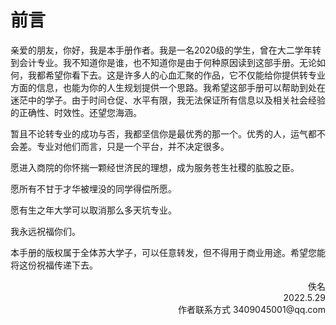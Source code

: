 # 前言

亲爱的朋友，你好，我是本手册作者。我是一名2020级的学生，曾在大二学年转到会计专业。我不知道你是谁，也不知道你是由于何种原因读到这部手册。无论如何，我都希望你看下去。这是许多人的心血汇聚的作品，它不仅能给你提供转专业方面的信息，也能为你的人生规划提供一个思路。我希望这部手册可以帮助到处在迷茫中的学子。由于时间仓促、水平有限，我无法保证所有信息以及相关社会经验的正确性、时效性。还望您海涵。

暂且不论转专业的成功与否，我都坚信你是最优秀的那一个。优秀的人，运气都不会差。专业对他们而言，只是一个平台，并不决定很多。

愿进入商院的你怀揣一颗经世济民的理想，成为服务苍生社稷的肱股之臣。

愿所有不甘于才华被埋没的同学得偿所愿。

愿有生之年大学可以取消那么多天坑专业。

我永远祝福你们。

本手册的版权属于全体苏大学子，可以任意转发，但不得用于商业用途。希望您能将这份祝福传递下去。

<div align="right">佚名</div>
<div align="right">2022.5.29</div>
<div align="right">作者联系方式 3409045001@qq.com</div>